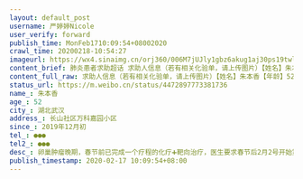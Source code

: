 ```yaml
---
layout: default_post
username: 严婷婷Nicole
user_verify: forward
publish_time: MonFeb1710:09:54+08002020
crawl_time: 20200218-10:54:27
imageurl: https://wx4.sinaimg.cn/orj360/006M7jUJly1gbz6akug1aj30ps19twlw.jpg,https://wx1.sinaimg.cn/orj360/006M7jUJly1gbz6albx3yj30pt19xk10.jpg
content_brief: 肺炎患者求助超话 求助人信息（若有相关化验单，请上传图片）【姓名】朱本香【年龄】52【所在城市】湖北武汉【所在小区、社区】长山社区万科嘉园小区【患病时间】2019年12月初【联系方式】●●●【其他紧急联系人】●●●【病情描述】 卵巢肿瘤晚期，春节前已完成一个疗程的化疗 ...全文
content_full_raw: 求助人信息（若有相关化验单，请上传图片）【姓名】朱本香【年龄】52【所在城市】湖北武汉【所在小区、社区】长山社区万科嘉园小区【患病时间】2019年12月初【联系方式】●●●【其他紧急联系人】●●●【病情描述】卵巢肿瘤晚期，春节前已完成一个疗程的化疗➕靶向治疗，医生要求春节后2月2号开始第二个疗程的治疗，截至目前仍未找到医院，因此治疗未开始。武汉·万科嘉园光谷的光
status_url: https://m.weibo.cn/status/4472897773381736
name_: 朱本香
age_: 52
city_: 湖北武汉
address_: 长山社区万科嘉园小区
since_: 2019年12月初
tel_: ●●●
tel2_: ●●●
desc_: 卵巢肿瘤晚期，春节前已完成一个疗程的化疗➕靶向治疗，医生要求春节后2月2号开始第二个疗程的治疗，截至目前仍未找到医院，因此治疗未开始。武汉·万科嘉园光谷的光
publish_timestamp: 2020-02-17 10:09:54+08:00
---
```

